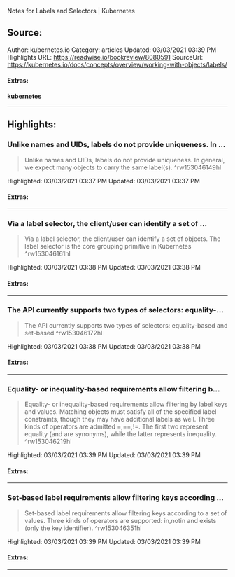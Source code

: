Notes for Labels and Selectors | Kubernetes

## Source:
Author: kubernetes.io
Category: articles
Updated: 03/03/2021 03:39 PM
Highlights URL: https://readwise.io/bookreview/8080591
SourceUrl: https://kubernetes.io/docs/concepts/overview/working-with-objects/labels/


#### Extras:
**kubernetes**

 
-----
 ## Highlights:

### Unlike names and UIDs, labels do not provide uniqueness. In ...
>Unlike names and UIDs, labels do not provide uniqueness. In general, we expect many objects to carry the same label(s). ^rw153046149hl


Highlighted: 03/03/2021 03:37 PM
Updated: 03/03/2021 03:37 PM


#### Extras:



------

### Via a label selector, the client/user can identify a set of ...
>Via a label selector, the client&#x2F;user can identify a set of objects. The label selector is the core grouping primitive in Kubernetes ^rw153046161hl


Highlighted: 03/03/2021 03:38 PM
Updated: 03/03/2021 03:38 PM


#### Extras:



------

### The API currently supports two types of selectors: equality-...
>The API currently supports two types of selectors: equality-based and set-based ^rw153046172hl


Highlighted: 03/03/2021 03:38 PM
Updated: 03/03/2021 03:38 PM


#### Extras:



------

### Equality- or inequality-based requirements allow filtering b...
>Equality- or inequality-based requirements allow filtering by label keys and values. Matching objects must satisfy all of the specified label constraints, though they may have additional labels as well. Three kinds of operators are admitted =,==,!=. The first two represent equality (and are synonyms), while the latter represents inequality. ^rw153046219hl


Highlighted: 03/03/2021 03:39 PM
Updated: 03/03/2021 03:39 PM


#### Extras:



------

### Set-based label requirements allow filtering keys according ...
>Set-based label requirements allow filtering keys according to a set of values. Three kinds of operators are supported: in,notin and exists (only the key identifier). ^rw153046351hl


Highlighted: 03/03/2021 03:39 PM
Updated: 03/03/2021 03:39 PM


#### Extras:



------

